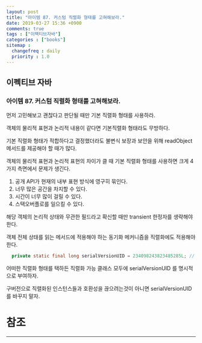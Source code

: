 ```yaml
---
layout: post
title: "아이템 87. 커스텀 직렬화 형태를 고혀해보라."
date: 2019-03-27 15:36 +0900
comments: true
tags : ["이팩티브자바"]
categories : ["books"]
sitemap :
  changefreq : daily
  priority : 1.0
---
```

## 이펙티브 자바

### 아이템 87. 커스텀 직렬화 형태를 고혀해보라.

먼저 고민해보고 괜찮다고 판단될 때만 기본 직렬화 형태를 사용하라.

객체의 물리적 표현과 논리적 내용이 같다면 기본직렬화 형태라도 무방하다.

기본 직렬화 형태가 적합하다고 결정했더라도 불변식 보장과 보안을 위해 readObject 메서드를 제공해야 할 때가 많다.

객체의 물리적 표현과 논리적 표현의 차이가 클 때 기본 직렬화 형태를 사용하면 크게 4가지 측면에서 문제가 생긴다.

1. 공개 API가 현재의 내부 표현 방식에 영구히 묶인다.
1. 너무 많은 공간을 차지할 수 있다.
1. 시간이 너무 많이 걸릴 수 있다.
1. 스택오버플로를 일으킬 수 있다.

해당 객체의 논리적 상태와 무관한 필드라고 확신할 때만 transient 한정자를 생략해야 한다.

객체 전체 상태를 읽는 메서드에 적용해야 하는 동기화 메커니즘을 직렬화에도 적용해야 한다.

```java
  private static final long serialVersionUID = 234098243823485285L; // 아무 값이나 상관없다.
```

어떠한 직렬화 형태를 택하든 직렬화 가능 클래스 모두에 serialVersionUID 를 명시적으로 부여하자.

구버전으로 직렬화된 인스턴스들과 호환성을 끊으려는것이 아니면 serialVersionUID 를 바꾸지 말자.


# 참조
-----



